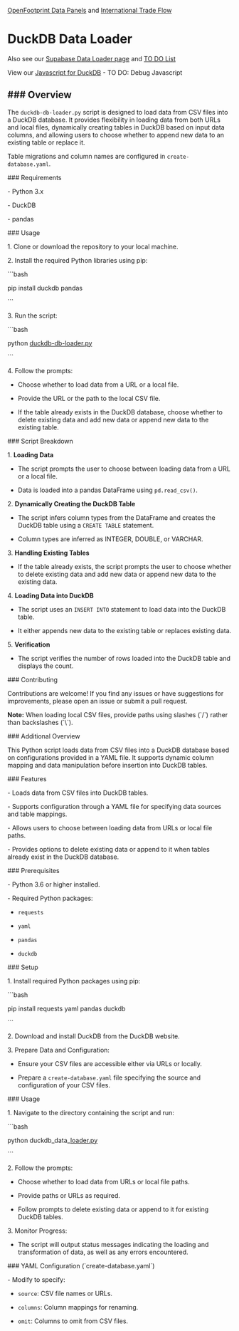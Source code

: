 [OpenFootprint Data Panels](../../../) and [International Trade Flow](../../../../useeio.js/footprint/)

# DuckDB Data Loader

Also see our [Supabase Data Loader page](../../sql/supabase) and [TO DO List](../../../impacts/)

View our [Javascript for DuckDB](tables.html) - TO DO: Debug Javascript

## ### Overview

The `duckdb-db-loader.py` script is designed to load data from CSV files into a DuckDB database. It provides flexibility in loading data from both URLs and local files, dynamically creating tables in DuckDB based on input data columns, and allowing users to choose whether to append new data to an existing table or replace it.

Table migrations and column names are configured in `create-database.yaml`.

\### Requirements

\- Python 3.x

\- DuckDB

\- pandas

\### Usage

1\. Clone or download the repository to your local machine.

2\. Install the required Python libraries using pip:

\`\`\`bash

pip install duckdb pandas

\`\`\`

3\. Run the script:

\`\`\`bash

python [duckdb-db-loader.py](http://duckdb-db-loader.py)

\`\`\`

4\. Follow the prompts:

- Choose whether to load data from a URL or a local file.

- Provide the URL or the path to the local CSV file.

- If the table already exists in the DuckDB database, choose whether to delete existing data and add new data or append new data to the existing table.

\### Script Breakdown

1\. **Loading Data**

- The script prompts the user to choose between loading data from a URL or a local file.

- Data is loaded into a pandas DataFrame using `pd.read_csv()`.

2\. **Dynamically Creating the DuckDB Table**

- The script infers column types from the DataFrame and creates the DuckDB table using a `CREATE TABLE` statement.

- Column types are inferred as INTEGER, DOUBLE, or VARCHAR.

3\. **Handling Existing Tables**

- If the table already exists, the script prompts the user to choose whether to delete existing data and add new data or append new data to the existing data.

4\. **Loading Data into DuckDB**

- The script uses an `INSERT INTO` statement to load data into the DuckDB table.

- It either appends new data to the existing table or replaces existing data.

5\. **Verification**

- The script verifies the number of rows loaded into the DuckDB table and displays the count.

\### Contributing

Contributions are welcome! If you find any issues or have suggestions for improvements, please open an issue or submit a pull request.

**Note:** When loading local CSV files, provide paths using slashes (\`/\`) rather than backslashes (\`\\\`).

\### Additional Overview

This Python script loads data from CSV files into a DuckDB database based on configurations provided in a YAML file. It supports dynamic column mapping and data manipulation before insertion into DuckDB tables.

\### Features

\- Loads data from CSV files into DuckDB tables.

\- Supports configuration through a YAML file for specifying data sources and table mappings.

\- Allows users to choose between loading data from URLs or local file paths.

\- Provides options to delete existing data or append to it when tables already exist in the DuckDB database.

\### Prerequisites

\- Python 3.6 or higher installed.

\- Required Python packages:

- `requests`

- `yaml`

- `pandas`

- `duckdb`

\### Setup

1\. Install required Python packages using pip:

\`\`\`bash

pip install requests yaml pandas duckdb

\`\`\`

2\. Download and install DuckDB from the DuckDB website.

3\. Prepare Data and Configuration:

- Ensure your CSV files are accessible either via URLs or locally.

- Prepare a `create-database.yaml` file specifying the source and configuration of your CSV files.

\### Usage

1\. Navigate to the directory containing the script and run:

\`\`\`bash

python duckdb_data\_[loader.py](http://loader.py)

\`\`\`

2\. Follow the prompts:

- Choose whether to load data from URLs or local file paths.

- Provide paths or URLs as required.

- Follow prompts to delete existing data or append to it for existing DuckDB tables.

3\. Monitor Progress:

- The script will output status messages indicating the loading and transformation of data, as well as any errors encountered.

\### YAML Configuration (\`create-database.yaml\`)

\- Modify to specify:

- `source`: CSV file names or URLs.

- `columns`: Column mappings for renaming.

- `omit`: Columns to omit from CSV files.